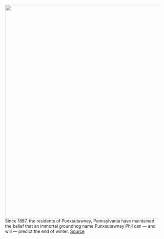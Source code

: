 <img src='https://cdn.vox-cdn.com/thumbor/ZyaDVMSancY1VOlHcTGrB03AQqA=/0x0:3000x2000/1200x800/filters:focal(1260x760:1740x1240)/cdn.vox-cdn.com/uploads/chorus_image/image/66218730/1092678740.jpg.0.jpg' width='700px' /><br/>
Since 1887, the residents of Punxsutawney, Pennsylvania have maintained the belief that an immortal groundhog name Punxsutawney Phil can — and will — predict the end of winter.
<a href='https://www.theverge.com/2020/1/30/21114868/punxsutawney-phil-replaced-ai-animatronic-groundhog-says-peta'> Source <a/>